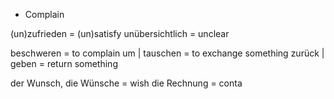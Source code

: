 + Complain 

(un)zufrieden = (un)satisfy
unübersichtlich = unclear 

beschweren = to complain
um | tauschen = to exchange something 
zurück | geben = return something 

der Wunsch, die Wünsche = wish 
die Rechnung = conta 